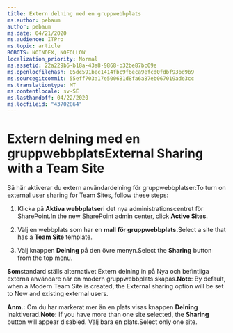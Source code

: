 ```yaml
---
title: Extern delning med en gruppwebbplats
ms.author: pebaum
author: pebaum
ms.date: 04/21/2020
ms.audience: ITPro
ms.topic: article
ROBOTS: NOINDEX, NOFOLLOW
localization_priority: Normal
ms.assetid: 22a229b6-b18a-43a8-9868-b32be87bc09e
ms.openlocfilehash: 05dc591bec1414fbc9f6eca9efcd0fdbf93bd9b9
ms.sourcegitcommit: 55eff703a17e500681d8fa6a87eb067019ade3cc
ms.translationtype: MT
ms.contentlocale: sv-SE
ms.lasthandoff: 04/22/2020
ms.locfileid: "43702864"
---
```

# <a name="external-sharing-with-a-team-site"></a><span data-ttu-id="141cd-102">Extern delning med en gruppwebbplats</span><span class="sxs-lookup"><span data-stu-id="141cd-102">External Sharing with a Team Site</span></span>

<span data-ttu-id="141cd-103">Så här aktiverar du extern användardelning för gruppwebbplatser:</span><span class="sxs-lookup"><span data-stu-id="141cd-103">To turn on external user sharing for Team Sites, follow these steps:</span></span> 
  
1. <span data-ttu-id="141cd-104">Klicka på **Aktiva webbplatser**i det nya administrationscentret för SharePoint.</span><span class="sxs-lookup"><span data-stu-id="141cd-104">In the new SharePoint admin center, click **Active Sites**.</span></span>
  
2. <span data-ttu-id="141cd-105">Välj en webbplats som har en **mall för gruppwebbplats.**</span><span class="sxs-lookup"><span data-stu-id="141cd-105">Select a site that has a **Team Site** template.</span></span> 
  
3. <span data-ttu-id="141cd-106">Välj knappen **Delning** på den övre menyn.</span><span class="sxs-lookup"><span data-stu-id="141cd-106">Select the **Sharing** button from the top menu.</span></span> 
  
 <span data-ttu-id="141cd-107">**Som**standard ställs alternativet Extern delning in på Nya och befintliga externa användare när en modern gruppwebbplats skapas.</span><span class="sxs-lookup"><span data-stu-id="141cd-107">**Note**: By default, when a Modern Team Site is created, the External sharing option will be set to New and existing external users.</span></span> 
  
 <span data-ttu-id="141cd-108">**Anm.:** Om du har markerat mer än en plats visas knappen **Delning** inaktiverad.</span><span class="sxs-lookup"><span data-stu-id="141cd-108">**Note:** If you have more than one site selected, the **Sharing** button will appear disabled.</span></span> <span data-ttu-id="141cd-109">Välj bara en plats.</span><span class="sxs-lookup"><span data-stu-id="141cd-109">Select only one site.</span></span> 
  

